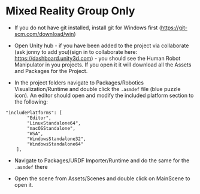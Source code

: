 # Mixed Reality Group Only
- If you do not have git installed, install git for Windows first (https://git-scm.com/download/win)

- Open Unity hub - if you have been added to the project via collaborate (ask jonny to add you)(sign in to collaborate here: https://dashboard.unity3d.com) - you should see the Human Robot Manipulator in you projects. If you open it it will download all the Assets and Packages for the Project. 

- In the project folders navigate to Packages/Robotics Visualization/Runtime and double click the ```.asmdef``` file (blue puzzle icon). An editor should open and modify the included platform section to the following:

```
"includePlatforms": [
        "Editor",
        "LinuxStandalone64",
        "macOSStandalone",
        "WSA",
        "WindowsStandalone32",
        "WindowsStandalone64"
    ],
```

- Navigate to Packages/URDF Importer/Runtime and do the same for the ```.asmdef``` there

- Open the scene from Assets/Scenes and double click on MainScene to open it. 